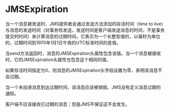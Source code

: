 # JMSExpiration

当一个消息被发送时，JMS提供者会通过发送方法添加的存活时间（time to live）与消息的发送时间（对事务性发送，发送时间是客户端发送消息的时间，不是事务提交的时间）来计算消息的过期时间。它表示为一个长整型值的，以毫秒为单位的，过期时间到1970年1月1日午夜的UTC标准时间的差值。

当send方法返回时，消息的JMSExpiration头属性包含该值。当一个消息被接收时，它的JMSExpiration头属性也包含这个相同的值。

如果存活时间指定为0，则消息的JMSExpiration头字段设置为零，表明该消息不会过期。

当一个未投递消息到达过期时间，该消息应该被销毁。JMS没有定义消息过期的通知。

客户端不应该接收已过期的消息；但是JMS不保证这不会发生。

